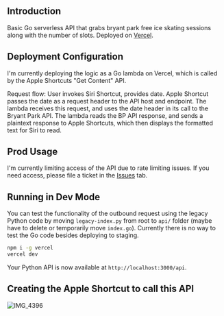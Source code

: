 ## Introduction

Basic Go serverless API that grabs bryant park free ice skating sessions along with the number of slots. Deployed on [Vercel](https://vercel.com?utm_source=github&utm_medium=readme&utm_campaign=vercel-examples).

## Deployment Configuration

I'm currently deploying the logic as a Go lambda on Vercel, which is called by the Apple Shortcuts "Get Content" API.

Request flow: User invokes Siri Shortcut, provides date. Apple Shortcut passes the date as a request header to the API host and endpoint. The lambda receives this request, and uses the date header in its call to the Bryant Park API. The lambda reads the BP API response, and sends a plaintext response to Apple Shortcuts, which then displays the formatted text for Siri to read.

## Prod Usage

I'm currently limiting access of the API due to rate limiting issues. If you need access, please file a ticket in the [Issues](https://github.com/andrewwong97/bp-skate/issues) tab.

## Running in Dev Mode
You can test the functionality of the outbound request using the legacy Python code by moving `legacy-index.py` from root to `api/` folder (maybe have to delete or temporarily move `index.go`). Currently there is no way to test the Go code besides deploying to staging.

```bash
npm i -g vercel
vercel dev
```

Your Python API is now available at `http://localhost:3000/api`.

## Creating the Apple Shortcut to call this API

![IMG_4396](https://user-images.githubusercontent.com/7339169/207697487-c54350b5-fa10-445d-acf9-b33e61e7f694.jpg)

